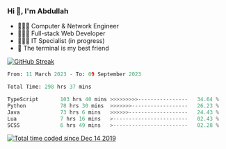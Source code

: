 <h3>Hi 👋, I'm Abdullah</h3>

- 👷🏼‍♂️ Computer & Network Engineer
- 👨🏻‍💻 Full-stack Web Developer
- 👨🏻‍💻 IT Specialist (in progress)
- 🖤 The terminal is my best friend

[![GitHub Streak](https://streak-stats.demolab.com?user=al3bad&theme=transparent&date_format=j%20M%5B%20Y%5D)](https://git.io/streak-stats)

<!--START_SECTION:waka-->

```python
From: 11 March 2023 - To: 09 September 2023

Total Time: 298 hrs 37 mins

TypeScript       103 hrs 40 mins >>>>>>>>>----------------   34.64 %
Python           78 hrs 30 mins  >>>>>>>------------------   26.23 %
Java             73 hrs 6 mins   >>>>>>-------------------   24.43 %
Lua              7 hrs 16 mins   >------------------------   02.43 %
SCSS             6 hrs 49 mins   >------------------------   02.28 %
```

<!--END_SECTION:waka-->

<p>
  <a href="https://wakatime.com/@ce2a2aac-0d6b-4d65-b864-8a4bcaf12967"><img src="https://wakatime.com/badge/user/ce2a2aac-0d6b-4d65-b864-8a4bcaf12967.svg" alt="Total time coded since Dec 14 2019" /></a>
</p>
